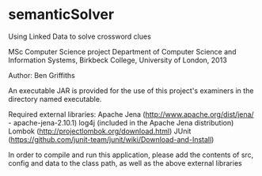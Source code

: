 semanticSolver
==============

Using Linked Data to solve crossword clues

MSc Computer Science project
Department of Computer Science and Information Systems, Birkbeck College, University of London, 2013

Author: Ben Griffiths

An executable JAR is provided for the use of this project's examiners in the directory named executable.

Required external libraries:
Apache Jena (http://www.apache.org/dist/jena/ - apache-jena-2.10.1)
log4j (included in the Apache Jena distribution)
Lombok (http://projectlombok.org/download.html) 
JUnit (https://github.com/junit-team/junit/wiki/Download-and-Install)

In order to compile and run this application, please add the contents of src, config and data to the class path, as well as the above external libraries